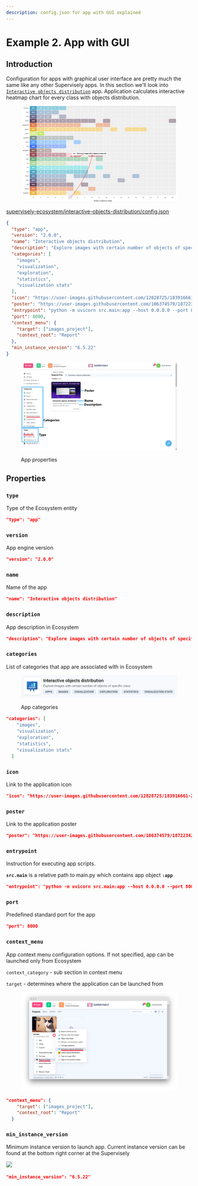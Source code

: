 ```yaml
---
description: config.json for app with GUI explained
---
```


# Example 2. App with GUI

## Introduction

Configuration for apps with graphical user interface are pretty much the same like any other Supervisely apps. In this section we'll look into [`Interactive objects distribution`](https://github.com/supervisely-ecosystem/interactive-objects-distribution) app. Application calculates interactive heatmap chart for every class with objects distribution.

<figure><img src="../../../.gitbook/assets/image (1) (3).png" alt=""><figcaption></figcaption></figure>

[supervisely-ecosystem/interactive-objects-distribution/config.json](https://github.com/supervisely-ecosystem/interactive-objects-distribution/blob/master/config.json)

```json
{
  "type": "app",
  "version": "2.0.0",
  "name": "Interactive objects distribution",
  "description": "Explore images with certain number of objects of specific class",
  "categories": [
    "images",
    "visualization",
    "exploration",
    "statistics",
    "visualization stats"
  ],
  "icon": "https://user-images.githubusercontent.com/12828725/183916661-224ff8cb-a3d1-4b82-a629-def8c6de1db5.png",
  "poster": "https://user-images.githubusercontent.com/106374579/187223426-ec7e0fae-8ba9-48fd-b71f-8680cc0f1b49.png",
  "entrypoint": "python -m uvicorn src.main:app --host 0.0.0.0 --port 8000",
  "port": 8000,
  "context_menu": {
    "target": ["images_project"],
    "context_root": "Report"
  },
  "min_instance_version": "6.5.22"
}
```

<figure><img src="../../../.gitbook/assets/breakdown2.png" alt=""><figcaption><p>App properties</p></figcaption></figure>

## Properties <a href="#properties" id="properties"></a>

### **`type`**

Type of the Ecosystem entity

```json
"type": "app"
```

### **`version`**

App engine version

```json
"version": "2.0.0"
```

### **`name`**

Name of the app

```json
"name": "Interactive objects distribution"
```

### **`description`**

App description in Ecosystem

```json
"description": "Explore images with certain number of objects of specific class"
```

### **`categories`**

List of categories that app are associated with in Ecosystem

<figure><img src="../../../.gitbook/assets/image (5).png" alt=""><figcaption><p>App categories</p></figcaption></figure>

```json
"categories": [
    "images",
    "visualization",
    "exploration",
    "statistics",
    "visualization stats"
  ]
```

### **`icon`**

Link to the application icon

```json
"icon": "https://user-images.githubusercontent.com/12828725/183916661-224ff8cb-a3d1-4b82-a629-def8c6de1db5.png"
```

### **`poster`**

Link to the application poster

```json
"poster": "https://user-images.githubusercontent.com/106374579/187223426-ec7e0fae-8ba9-48fd-b71f-8680cc0f1b49.png"
```

### **`entrypoint`**

Instruction for executing app scripts.

**`src.main`** is a relative path to main.py which contains app object **`:app`**

```json
"entrypoint": "python -m uvicorn src.main:app --host 0.0.0.0 --port 8000"
```

### **`port`**

Predefined standard port for the app

```json
"port": 8000
```

### **`context_menu`**

App context menu configuration options. If not specified, app can be launched only from Ecosystem

`context_category` - sub section in context menu

`target`  - determines where the application can be launched from

<figure><img src="../../../.gitbook/assets/runguiapp.png" alt=""><figcaption></figcaption></figure>

```json
"context_menu": {
    "target": ["images_project"],
    "context_root": "Report"
  }
```

### **`min_instance_version`**

Minimum instance version to launch app. Current instance version can be found at the bottom right corner at the Supervisely

![](../../../.gitbook/assets/instance\_ver.png)

```json
"min_instance_version": "6.5.22"
```

